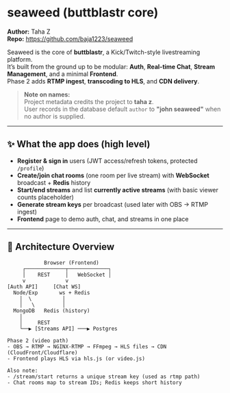 # seaweed (buttblastr core)
**Author:** Taha Z  
**Repo:** https://github.com/baja1223/seaweed

Seaweed is the core of **buttblastr**, a Kick/Twitch-style livestreaming platform.  
It’s built from the ground up to be modular: **Auth**, **Real-time Chat**, **Stream Management**, and a minimal **Frontend**.  
Phase 2 adds **RTMP ingest**, **transcoding to HLS**, and **CDN delivery**.

> **Note on names:**  
> Project metadata credits the project to **taha z**.  
> User records in the database default `author` to **"john seaweed"** when no author is supplied.

---

## ✨ What the app does (high level)
- **Register & sign in** users (JWT access/refresh tokens, protected `/profile`)
- **Create/join chat rooms** (one room per live stream) with **WebSocket** broadcast + **Redis** history
- **Start/end streams** and list **currently active streams** (with basic viewer counts placeholder)
- **Generate stream keys** per broadcast (used later with OBS → RTMP ingest)
- **Frontend** page to demo auth, chat, and streams in one place

---

## 🧱 Architecture Overview


```text
            Browser (Frontend)
     ┌─────────────┬─────────────┐
     │    REST     │   WebSocket │
     v             v
[Auth API]     [Chat WS]
  Node/Exp       ws + Redis
    │  \          │
    │   \         │
  MongoDB   Redis (history)
    │
    │     REST
    └──▶ [Streams API] ───▶ Postgres

Phase 2 (video path)
- OBS → RTMP → NGINX-RTMP → FFmpeg → HLS files → CDN (CloudFront/Cloudflare)
- Frontend plays HLS via hls.js (or video.js)

Also note:
- /stream/start returns a unique stream key (used as rtmp path)
- Chat rooms map to stream IDs; Redis keeps short history
